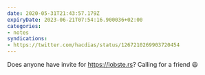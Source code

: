 ```yaml
---
date: 2020-05-31T21:43:57.179Z
expiryDate: 2023-06-21T07:54:16.900036+02:00
categories:
- notes
syndications:
- https://twitter.com/hacdias/status/1267210269903720454
---
```


Does anyone have invite for https://lobste.rs? Calling for a friend 😃
